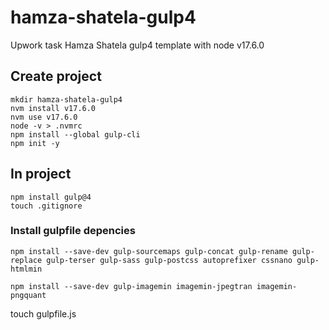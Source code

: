 # hamza-shatela-gulp4
Upwork task Hamza Shatela gulp4 template with node v17.6.0

## Create project
```
mkdir hamza-shatela-gulp4
nvm install v17.6.0
nvm use v17.6.0
node -v > .nvmrc
npm install --global gulp-cli
npm init -y
```
## In project
```
npm install gulp@4
touch .gitignore
```
### Install gulpfile depencies
```
npm install --save-dev gulp-sourcemaps gulp-concat gulp-rename gulp-replace gulp-terser gulp-sass gulp-postcss autoprefixer cssnano gulp-htmlmin
```

```
npm install --save-dev gulp-imagemin imagemin-jpegtran imagemin-pngquant
```


touch gulpfile.js
